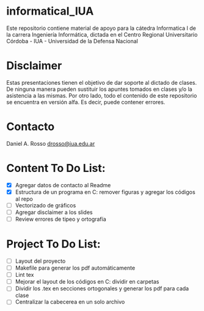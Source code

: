 # informaticaI_IUA
Este repositorio contiene material de apoyo para la cátedra Informatica I de la carrera Ingeniería Informática, dictada en el
Centro Regional Universitario Córdoba - IUA - Universidad de la Defensa Nacional

Disclaimer
=======
Estas presentaciones tienen el objetivo de dar soporte al dictado de clases. De ninguna manera pueden sustituir los apuntes tomados en clases y/o la asistencia a las mismas. Por otro lado, todo el contenido de este repositorio se encuentra en versión alfa. Es decir, puede contener errores.

Contacto
=======
Daniel A. Rosso
drosso@iua.edu.ar

Content To Do List:
=======

- [X] Agregar datos de contacto al Readme
- [X] Estructura de un programa en C: remover figuras y agregar los códigos al repo
- [ ] Vectorizado de gráficos
- [ ] Agregar disclaimer a los slides
- [ ] Review errores de tipeo y ortografía

Project To Do List:
=======
- [ ] Layout del proyecto
- [ ] Makefile para generar los pdf automáticamente
- [ ] Lint tex
- [ ] Mejorar el layout de los códigos en C: dividir en carpetas
- [ ] Dividir los .tex en secciones ortogonales y generar los pdf para cada clase
- [ ] Centralizar la cabecerea en un solo archivo
